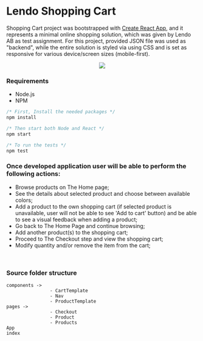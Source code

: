# Lendo Shopping Cart

Shopping Cart project was bootstrapped with [Create React App](https://github.com/facebook/create-react-app), and it represents a minimal online shopping solution, which was given by Lendo AB as test assignment. For this project, provided JSON file was used as "backend", while the entire solution is styled via using CSS and is set as responsive for various device/screen sizes (mobile-first).

<p align="center">
  <img src="https://i.ibb.co/2y28V07/preview.png">
</p>

### Requirements

- Node.js
- NPM
```javascript
/* First, Install the needed packages */
npm install

/* Then start both Node and React */
npm start

/* To run the tests */
npm test
```

### Once developed application user will be able to perform the following actions:

- Browse products on The Home page;
- See the details about selected product and choose between available colors;
- Add a product to the own shopping cart (if selected product is unavailable, user will not be able to see 'Add to cart' button) 
  and be able to see a visual feedback when adding a product;
- Go back to The Home Page and continue browsing;
- Add another product(s) to the shopping cart;
- Proceed to The Checkout step and view the shopping cart;
- Modify quantity and/or remove the item from the cart;


<br />

### Source folder structure

```
components -> 
                - CartTemplate
                - Nav
                - ProductTemplate
pages -> 
                - Checkout
                - Product
                - Products
App
index
```




